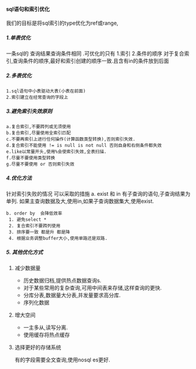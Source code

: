 #### sql语句和索引优化 ####
我们的目标是将sql索引的type优化为ref或range,
##### 1.单表优化 #####
一条sql的 查询结果查询条件相同 .可优化的只有
    1.索引
    2.条件的顺序 对于复合索引,查询条件的顺序,最好和索引创建的顺序一致.且含有in的条件放到后面
##### 2.多表优化 #####
    1.sql语句中小表驱动大表(小表在前面)
    2.索引建立在经常查询的字段上
##### 3.避免索引失效原则 #####
    a.复合索引,不要跨列或无须使用
    b.复合索引,尽量使用全索引匹配
    c.不要再索引上进行任何操作(计算函数类型转换),否则索引失效.
    d.复合索引不能使用 != is null is not null 否则自身和右侧条件都失效
    e.like以常量开头,使用%会使索引失效,全表扫描.
    f.尽量不要使用类型转换
    g.尽量不要使用 or 否则索引失效
##### 4.优化方法 #####
针对索引失败的情况 可以采取的措施
    a. exist 和 in
    有子查询的语句,子查询结果为单列.
    如果主查询数据及大,使用in,如果子查询数据集大,使用exist.

    b. order by  会降低效率
     1. 避免select * 
     2. 复合索引不要跨列使用
     3. 排序要一致 都是升 都是降
     4. 根据业务调整buffer大小,使用单路还是双路.


##### 5. 其他优化方式 #####
1. 减少数据量

    - 历史数据归档,提供热点数据查询s.
    - 对于某些常用的复杂查询,可用中间表来存储,这样查询的更快.
    - 分库分表,数据量大分表,并发量要求高分库.
    - 序列化数据

2. 增大空间 

    - 一主多从,读写分离.
    - 使用缓存将热点缓存

3. 选择更好的存储系统

    有的字段需要全文查询,使用nosql es更好.